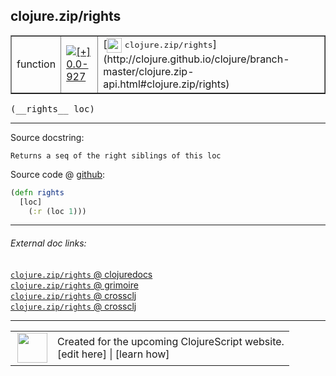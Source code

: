 ## clojure.zip/rights



 <table border="1">
<tr>
<td>function</td>
<td><a href="https://github.com/cljsinfo/cljs-api-docs/tree/0.0-927"><img valign="middle" alt="[+] 0.0-927" title="Added in 0.0-927" src="https://img.shields.io/badge/+-0.0--927-lightgrey.svg"></a> </td>
<td>
[<img height="24px" valign="middle" src="http://i.imgur.com/1GjPKvB.png"> <samp>clojure.zip/rights</samp>](http://clojure.github.io/clojure/branch-master/clojure.zip-api.html#clojure.zip/rights)
</td>
</tr>
</table>


 <samp>
(__rights__ loc)<br>
</samp>

---





Source docstring:

```
Returns a seq of the right siblings of this loc
```


Source code @ [github](https://github.com/clojure/clojurescript/blob/r2985/src/cljs/clojure/zip.cljs#L92-L95):

```clj
(defn rights
  [loc]
    (:r (loc 1)))
```

<!--
Repo - tag - source tree - lines:

 <pre>
clojurescript @ r2985
└── src
    └── cljs
        └── clojure
            └── <ins>[zip.cljs:92-95](https://github.com/clojure/clojurescript/blob/r2985/src/cljs/clojure/zip.cljs#L92-L95)</ins>
</pre>

-->

---



###### External doc links:

[`clojure.zip/rights` @ clojuredocs](http://clojuredocs.org/clojure.zip/rights)<br>
[`clojure.zip/rights` @ grimoire](http://conj.io/store/v1/org.clojure/clojure/1.7.0-beta3/clj/clojure.zip/rights/)<br>
[`clojure.zip/rights` @ crossclj](http://crossclj.info/fun/clojure.zip/rights.html)<br>
[`clojure.zip/rights` @ crossclj](http://crossclj.info/fun/clojure.zip.cljs/rights.html)<br>

---

 <table>
<tr><td>
<img valign="middle" align="right" width="48px" src="http://i.imgur.com/Hi20huC.png">
</td><td>
Created for the upcoming ClojureScript website.<br>
[edit here] | [learn how]
</td></tr></table>

[edit here]:https://github.com/cljsinfo/cljs-api-docs/blob/master/cljsdoc/clojure.zip_rights.cljsdoc
[learn how]:https://github.com/cljsinfo/cljs-api-docs/wiki/cljsdoc-files

<!--

This information was too distracting to show to readers, but I'll leave it
commented here since it is helpful to:

- pretty-print the data used to generate this document
- and show how to retrieve that data



The API data for this symbol:

```clj
{:ns "clojure.zip",
 :name "rights",
 :signature ["[loc]"],
 :history [["+" "0.0-927"]],
 :type "function",
 :full-name-encode "clojure.zip_rights",
 :source {:code "(defn rights\n  [loc]\n    (:r (loc 1)))",
          :title "Source code",
          :repo "clojurescript",
          :tag "r2985",
          :filename "src/cljs/clojure/zip.cljs",
          :lines [92 95]},
 :full-name "clojure.zip/rights",
 :clj-symbol "clojure.zip/rights",
 :docstring "Returns a seq of the right siblings of this loc"}

```

Retrieve the API data for this symbol:

```clj
;; from Clojure REPL
(require '[clojure.edn :as edn])
(-> (slurp "https://raw.githubusercontent.com/cljsinfo/cljs-api-docs/catalog/cljs-api.edn")
    (edn/read-string)
    (get-in [:symbols "clojure.zip/rights"]))
```

-->
